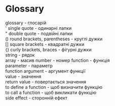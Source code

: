 # Glossary

glossary - глосарій  
' single quote - одинарні лапки  
" double quote - подвійні лапки  
() round brackets, parentheses - круглі дужки  
[] square brackets - квадратні дужки  
{} curly brackets, braces - фігурні дужки  
string - рядок  
array - масив
number - номер
function - функція  
parameter - параметр  
function argument - аргумент функції  
value - значення  
return value - повертається значення  
to define a function - щоб визначити функцію  
to call a function - щоб викликати функцію  
side effect - сторонній ефект

